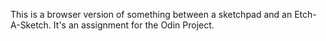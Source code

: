 This is a browser version of something between a sketchpad and an Etch-A-Sketch. It's an assignment for the Odin Project.
